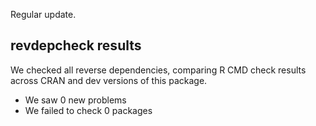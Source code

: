 Regular update.

## revdepcheck results

We checked all reverse dependencies, comparing R CMD check results across CRAN and dev versions of this package.

 * We saw 0 new problems
 * We failed to check 0 packages
